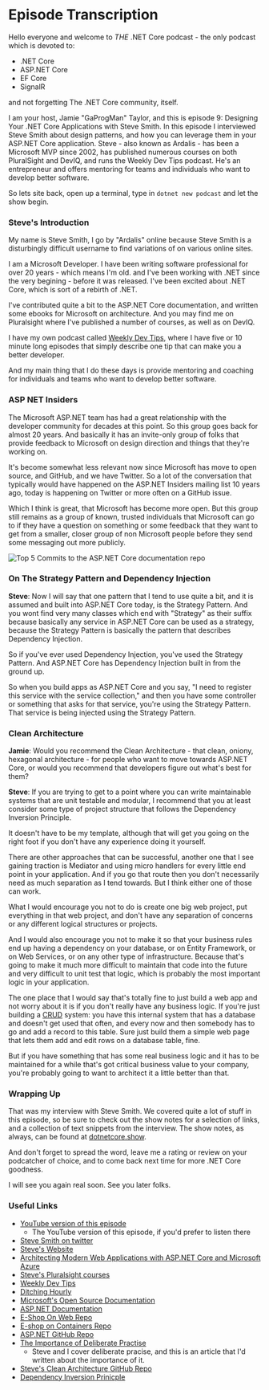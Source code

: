 # Episode Transcription

Hello everyone and welcome to _THE_ .NET Core podcast - the only podcast which is devoted to:

- .NET Core
- ASP.NET Core
- EF Core
- SignalR

and not forgetting The .NET Core community, itself.

I am your host, Jamie "GaProgMan" Taylor, and this is episode 9: Designing Your .NET Core Applications with Steve Smith. In this episode I interviewed Steve Smith about design patterns, and how you can leverage them in your ASP.NET Core application. Steve - also known as Ardalis - has been a Microsoft MVP since 2002, has published numerous courses on both PluralSight and DevIQ, and runs the Weekly Dev Tips podcast. He's an entrepreneur and offers mentoring for teams and individuals who want to develop better software.

So lets site back, open up a terminal, type in `dotnet new podcast` and let the show begin.

### Steve's Introduction

My name is Steve Smith, I go by "Ardalis" online because Steve Smith is a disturbingly difficult username to find variations of on various online sites.

I am a Microsoft Developer. I have been writing software professional for over 20 years - which means I'm old. and I've been working with .NET since the very begining - before it was released. I've been excited about .NET Core, which is sort of a rebirth of .NET.

I've contributed quite a bit to the ASP.NET Core documentation, and written some ebooks for Microsoft on architecture. And you may find me on Pluralsight where I've published a number of courses, as well as on DevIQ.

I have my own podcast called [Weekly Dev Tips](www.weeklydevtips.com/), where I have five or 10 minute long episodes that simply describe one tip that can make you a better developer.

And my main thing that I do these days is provide mentoring and coaching for individuals and teams who want to develop better software.

### ASP NET Insiders

The Microsoft ASP.NET team has had a great relationship with the developer community for decades at this point. So this group goes back for almost 20 years. And basically it has an invite-only group of folks that provide feedback to Microsoft on design direction and things that they're working on.

It's become somewhat less relevant now since Microsoft has move to open source, and GitHub, and we have Twitter. So a lot of the conversation that typically would have happened on the ASP.NET Insiders mailing list 10 years ago, today is happening on Twitter or more often on a GitHub issue.

Which I think is great, that Microsoft has become more open. But this group still remains as a group of known, trusted individuals that Microsoft can go to if they have a question on something or some feedback that they want to get from a smaller, closer group of non Microsoft people before they send some messaging out more publicly.

![Top 5 Commits to the ASP.NET Core documentation repo](/img/09-Top5DocsCommits.jpg)

### On The Strategy Pattern and Dependency Injection

**Steve**:
Now I will say that one pattern that I tend to use quite a bit, and it is assumed and built into ASP.NET Core today, is the Strategy Pattern. And you wont find very many classes which end with "Strategy" as their suffix because basically any service in ASP.NET Core can be used as a strategy, because the Strategy Pattern is basically the pattern that describes Dependency Injection.

So if you've ever used Dependency Injection, you've used the Strategy Pattern. And ASP.NET Core has Dependency Injection built in from the ground up.

So when you build apps as ASP.NET Core and you say, "I need to register this service with the service collection," and then you have some controller or something that asks for that service, you're using the Strategy Pattern. That service is being injected using the Strategy Pattern.

### Clean Architecture

**Jamie**:
Would you recommend the Clean Architecture - that clean, oniony, hexagonal architecture - for people who want to move towards ASP.NET Core, or would you recommend that developers figure out what's best for them?

**Steve**:
If you are trying to get to a point where you can write maintainable systems that are unit testable and modular, I recommend that you at least consider some type of project structure that follows the Dependency Inversion Principle.

It doesn't have to be my template, although that will get you going on the right foot if you don't have any experience doing it yourself.

There are other approaches that can be successful, another one that I see gaining traction is Mediator and using micro handlers for every little end point in your application. And if you go that route then you don't necessarily need as much separation as I tend towards. But I think either one of those can work.

What I would encourage you not to do is create one big web project, put everything in that web project, and don't have any separation of concerns or any different logical structures or projects.

And I would also encourage you not to make it so that your business rules end up having a dependency on your database, or on Entity Framework, or on Web Services, or on any other type of infrastructure. Because that's going to make it much more difficult to maintain that code into the future and very difficult to unit test that logic, which is probably the most important logic in your application.

The one place that I would say that's totally fine to just build a web app and not worry about it is if you don't really have any business logic. If you're just building a [CRUD](https://en.wikipedia.org/wiki/Create,_read,_update_and_delete/) system: you have this internal system that has a database and doesn't get used that often, and every now and then somebody has to go and add a record to this table. Sure just build them a simple web page that lets them add and edit rows on a database table, fine.

But if you have something that has some real business logic and it has to be maintained for a while that's got critical business value to your company, you're probably going to want to architect it a little better than that.

### Wrapping Up

That was my interview with Steve Smith. We covered quite a lot of stuff in this episode, so be sure to check out the show notes for a selection of links, and a collection of text snippets from the interview. The show notes, as always, can be found at [dotnetcore.show](https://dotnetcore.show/).

And don't forget to spread the word, leave me a rating or review on your podcatcher of choice, and to come back next time for more .NET Core goodness.

I will see you again real soon. See you later folks.

### Useful Links

- [YouTube version of this episode](https://www.youtube.com/watch?v=_QoIuiS1Cvo)
  - The YouTube version of this episode, if you'd prefer to listen there
- [Steve Smith on twitter](https://twitter.com/@ardalis)
- [Steve's Website](https://ardalis.com/)
- [Architecting Modern Web Applications with ASP.NET Core and Microsoft Azure](http://aka.ms/WebAppEbook)
- [Steve's Pluralsight courses](https://app.pluralsight.com/profile/author/steve-smith)
- [Weekly Dev Tips](www.weeklydevtips.com/)
- [Ditching Hourly](https://www.ditchinghourly.com/)
- [Microsoft's Open Source Documentation](https://docs.microsoft.com/)
- [ASP.NET Documentation](https://docs.asp.net/)
- [E-Shop On Web Repo](https://github.com/dotnet-architecture/eShopOnWeb/)
- [E-shop on Containers Repo](https://github.com/dotnet-architecture/eShopOnContainers/)
- [ASP.NET GitHub Repo](https://github.com/aspnet/)
- [The Importance of Deliberate Practise](https://dev.to/dotnetcoreblog/the-importance-of-deliberate-practise-3cff0/)
  - Steve and I cover deliberate pracise, and this is an article that I'd written about the importance of it.
- [Steve's Clean Architecture GitHub Repo](https://github.com/ardalis/CleanArchitecture/)
- [Dependency Inversion Prinicple](https://en.wikipedia.org/wiki/Dependency_inversion_principle/)
